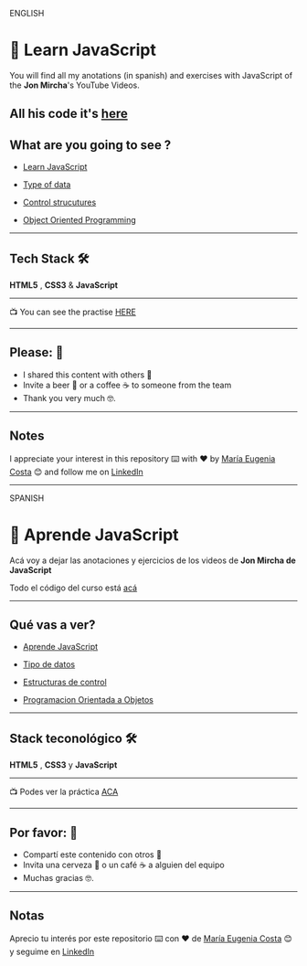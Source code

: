 ENGLISH

# :book: Learn JavaScript

You will find all my anotations (in spanish) and exercises with JavaScript of the **Jon Mircha**'s YouTube Videos.


All his code it's [here](https://github.com/jonmircha/youtube-js)
---

## What are you going to see ?

- [Learn JavaScript](https://github.com/eugenia1984/learn-JS-with-JonMircha-videos/tree/main/aprende_js)

- [Type of data](https://github.com/eugenia1984/learn-JS-with-JonMircha-videos/tree/main/tipo_de_datos)

- [Control strucutures](https://github.com/eugenia1984/learn-JS-with-JonMircha-videos/tree/main/estructuras_de_control)

- [Object Oriented Programming](https://github.com/eugenia1984/learn-JS-with-JonMircha-videos/tree/main/poo)

---

## Tech Stack 🛠️

**HTML5** , **CSS3** & **JavaScript**

---

:tv: You can see the practise [HERE](https://eugenia1984.github.io/learn-JS-with-JonMircha-videos/)

---

## Please: 🎁

- I shared this content with others 📢
- Invite a beer 🍺 or a coffee ☕ to someone from the team
- Thank you very much 🤓.

---

## Notes

I appreciate your interest in this repository ⌨️ with ❤️ by [María Eugenia Costa](https://github.com/eugenia1984) 😊 and follow me on [LinkedIn](http://www.linkedin.com/in/maríaeugeniacosta)




---


SPANISH


# :book: Aprende JavaScript

Acá voy a dejar las anotaciones y ejercicios de los videos de **Jon Mircha de JavaScript**


Todo el código del curso está [acá](https://github.com/jonmircha/youtube-js)

---

##  Qué vas a ver?

- [Aprende JavaScript](https://github.com/eugenia1984/learn-JS-with-JonMircha-videos/tree/main/aprende_js)

- [Tipo de datos](https://github.com/eugenia1984/learn-JS-with-JonMircha-videos/tree/main/tipo_de_datos)

- [Estructuras de control](https://github.com/eugenia1984/learn-JS-with-JonMircha-videos/tree/main/estructuras_de_control)

- [Programacion Orientada a Objetos](https://github.com/eugenia1984/learn-JS-with-JonMircha-videos/tree/main/poo)

---

## Stack teconológico 🛠️

**HTML5** , **CSS3** y **JavaScript**

---

:tv: Podes ver la práctica [ACA](https://eugenia1984.github.io/learn-JS-with-JonMircha-videos/)

---

## Por favor: 🎁

- Compartí este contenido con otros 📢
- Invita una cerveza 🍺 o un café ☕ a alguien del equipo
- Muchas gracias 🤓.

---

## Notas

Aprecio tu interés por este repositorio ⌨️ con ❤️ de [María Eugenia Costa](https://github.com/eugenia1984) 😊 y seguime en [LinkedIn](http://www.linkedin.com/in/maríaeugeniacosta)
